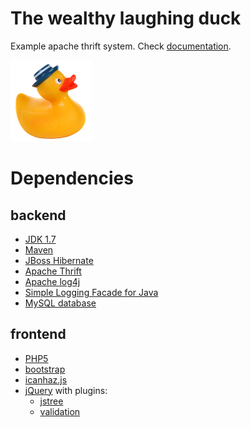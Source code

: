 The wealthy laughing duck
=========================

Example apache thrift system. Check [documentation](doc/index.md).

![wealthy laughing duck logo](doc/wealthy-laughing-duck-logo.png "wealthy laughing duck logo")

Dependencies
============

backend
-------

 * [JDK 1.7](http://www.oracle.com/technetwork/java/javase/downloads/index.html)
 * [Maven](http://maven.apache.org/)
 * [JBoss Hibernate](http://hibernate.org/)
 * [Apache Thrift](http://archive.apache.org/dist/thrift/0.9.0/)
 * [Apache log4j](http://logging.apache.org/log4j)
 * [Simple Logging Facade for Java](http://www.slf4j.org/download.html)
 * [MySQL database](http://www.mysql.com/)

frontend
--------

 * [PHP5](http://php.net/)
 * [bootstrap](http://twitter.github.com/bootstrap/)
 * [icanhaz.js](http://icanhazjs.com/)
 * [jQuery](http://jquery.com/) with plugins:
   * [jstree](http://www.jstree.com/)
   * [validation](http://bassistance.de/jquery-plugins/jquery-plugin-validation/)
